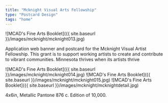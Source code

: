 ```yaml
---
title: "Mcknight Visual Arts Fellowship"
type: "Postcard Design"
tags: "home"
---
```


![MCAD's Fine Arts Booklet]({{ site.baseurl }}/images/mcknight/mcknight013.jpg)

Application web banner and postcard for the Mcknight Visual Artist Fellowship. This grant is to support working artists to create and contribute to vibrant communities. Minnesota thrives when its artists thrive

![MCAD's Fine Arts Booklet]({{ site.baseurl }}/images/mcknight/mcknight014.jpg)
![MCAD's Fine Arts Booklet]({{ site.baseurl }}/images/mcknight/mcknight015.jpg)
![MCAD's Fine Arts Booklet]({{ site.baseurl }}/images/mcknight/mcknightdetail.jpg)

4x6in, Metallic Pantone 876 c. Edition of 10,000.
